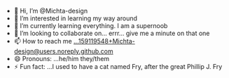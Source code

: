 - 👋 Hi, I’m @Michta-design
- 👀 I’m interested in learning my way around 
- 🌱 I’m currently learning everything. I am a supernoob
- 💞️ I’m looking to collaborate on... errr... give me a minute on that one
- 📫 How to reach me ...159119548+Michta-design@users.noreply.github.com
- 😄 Pronouns: ...he/him they/them
- ⚡ Fun fact: ...I used to have a cat named Fry, after the great Phillip J. Fry

<!---
Michta-design/Michta-design is a ✨ special ✨ repository because its `README.md` (this file) appears on your GitHub profile.
You can click the Preview link to take a look at your changes.
--->
